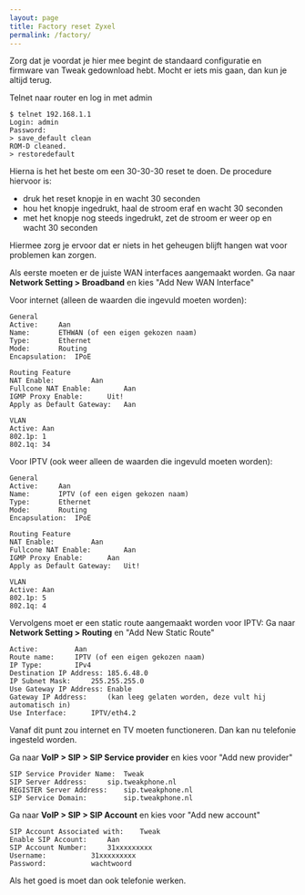```yaml
---
layout: page
title: Factory reset Zyxel
permalink: /factory/
---
```


Zorg dat je voordat je hier mee begint de standaard configuratie en firmware van Tweak gedownload hebt. Mocht er iets mis gaan, dan kun je altijd terug.


Telnet naar router en log in met admin

```
$ telnet 192.168.1.1
Login: admin
Password:
> save_default clean
ROM-D cleaned.
> restoredefault
```

Hierna is het het beste om een 30-30-30 reset te doen. De procedure hiervoor is:

* druk het reset knopje in en wacht 30 seconden
* hou het knopje ingedrukt, haal de stroom eraf en wacht 30 seconden
* met het knopje nog steeds ingedrukt, zet de stroom er weer op en wacht 30 seconden

Hiermee zorg je ervoor dat er niets in het geheugen blijft hangen wat voor problemen kan zorgen.

Als eerste moeten er de juiste WAN interfaces aangemaakt worden.
Ga naar **Network Setting > Broadband** en kies "Add New WAN Interface"

Voor internet (alleen de waarden die ingevuld moeten worden):

```
General
Active: 	Aan
Name:		ETHWAN (of een eigen gekozen naam)
Type:		Ethernet
Mode:		Routing
Encapsulation:	IPoE

Routing Feature
NAT Enable:			Aan
Fullcone NAT Enable:		Aan
IGMP Proxy Enable:		Uit!
Apply as Default Gateway:	Aan

VLAN
Active:	Aan
802.1p:	1
802.1q: 34
```

Voor IPTV (ook weer alleen de waarden die ingevuld moeten worden):

```
General
Active:		Aan
Name: 		IPTV (of een eigen gekozen naam)
Type: 		Ethernet
Mode: 		Routing
Encapsulation: 	IPoE

Routing Feature
NAT Enable:			Aan
Fullcone NAT Enable:		Aan
IGMP Proxy Enable:		Aan
Apply as Default Gateway:	Uit!

VLAN
Active: Aan
802.1p:	5
802.1q: 4
```

Vervolgens moet er een static route aangemaakt worden voor IPTV:
Ga naar **Network Setting > Routing** en "Add New Static Route"

```
Active:			Aan
Route name:		IPTV (of een eigen gekozen naam)
IP Type: 		IPv4
Destination IP Address:	185.6.48.0
IP Subnet Mask: 	255.255.255.0
Use Gateway IP Address:	Enable
Gateway IP Address: 	(kan leeg gelaten worden, deze vult hij automatisch in)
Use Interface: 		IPTV/eth4.2
```

Vanaf dit punt zou internet en TV moeten functioneren. Dan kan nu telefonie ingesteld worden.

Ga naar **VoIP > SIP > SIP Service provider** en kies voor "Add new provider"

```
SIP Service Provider Name: 	Tweak
SIP Server Address:		sip.tweakphone.nl
REGISTER Server Address: 	sip.tweakphone.nl
SIP Service Domain: 		sip.tweakphone.nl
```


Ga naar **VoIP > SIP > SIP Account** en kies voor "Add new account"

```
SIP Account Associated with:	Tweak
Enable SIP Account:		Aan
SIP Account Number:		31xxxxxxxxx
Username:			31xxxxxxxxx
Password:			wachtwoord
```

Als het goed is moet dan ook telefonie werken.
